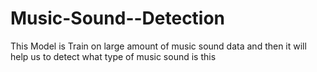 # Music-Sound--Detection
This Model is Train on  large amount of music sound data and then it will help us to detect  what type of music sound is this
